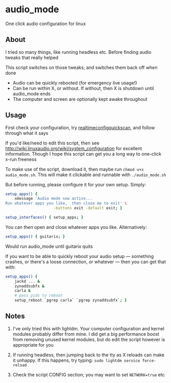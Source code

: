 # audio_mode
One click audio configuration for linux


## About
I tried so many things, like running headless etc.  Before finding audio tweaks that really helped

This script switches on those tweaks;  and switches them back off when done

* Audio can be quickly rebooted (for emergency live usage!)
* Can be run within X, or without.  If without, then X is shutdown until audio_mode ends
* The computer and screen are optionally kept awake throughout


## Usage
First check your configuration, try [realtimeconfigquickscan](https://github.com/raboof/realtimeconfigquickscan), and follow through what it says

If you'd like/need to edit this script, then see http://wiki.linuxaudio.org/wiki/system_configuration for excellent information.  Though I hope this script can get you a long way to one-click x-run freeness

To make use of the script, download it, then maybe run `chmod u+x audio_mode.sh`. This will make it clickable and runnable with `./audio_mode.sh`

But before running, please configure it for your own setup.  Simply:

```bash
setup_apps() {
	xmessage 'Audio mode now active...
Run whatever apps you like,  then close me to exit' \
					 -buttons exit -default exit; }

setup_interfaces() { setup_apps; }
```

You can then open and close whatever apps you like.  Alternatively:

```bash
setup_apps() { guitarix; }
```

Would run audio_mode until guitarix quits

If you want to be able to quickly reboot your audio setup — something crashes, or there's a loose connection, or whatever — then you can get that with:

```bash
setup_apps() {
	jackd ... &
	zynaddsubfx &
	carla &
	# pass pids to reboot
	setup_reboot `pgrep carla` `pgrep zynaddsubfx`; }
```

## Notes
1. I've only tried this with lightdm.  Your computer configuration and kernel modules probably differ from mine.  I did get a big performance boost from removing unused kernel modules, but do edit the script however is appropriate for you

2. If running headless, then jumping back to the tty as X reloads can make it unhappy.  If this happens, try typing: `sudo lightdm service force-reload`

3. Check the script CONFIG section;  you may want to set `NETWORK=true` etc